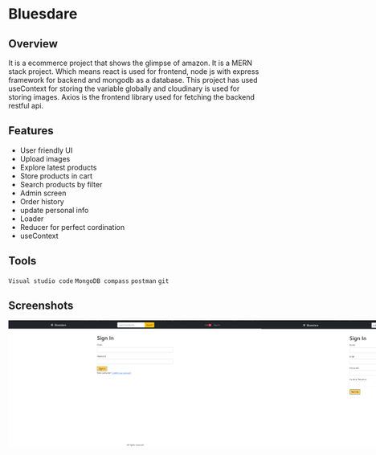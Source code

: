 # Bluesdare

## Overview

It is a ecommerce project that shows the glimpse of amazon. It is a MERN stack project. Which means react is used for frontend, node js with express framework for backend and mongodb as a database. This project has used useContext for storing the variable globally and cloudinary is used for storing images. Axios is the frontend library used for fetching the backend restful api.  

## Features

* User friendly UI
* Upload images
* Explore latest products
* Store products in cart 
* Search products by filter
* Admin screen
* Order history
* update personal info
* Loader
* Reducer for perfect cordination
* useContext


## Tools

`Visual studio code`
`MongoDB compass`
`postman`
`git`

## Screenshots
<div style="display:flex;">
<img src="https://github.com/theroughcoder/bluesdare/blob/main/screenshots/bluesdare%20signin.png"  />
<img src="https://github.com/theroughcoder/bluesdare/blob/main/screenshots/bluesdare%20signup.png" />
<img src="https://github.com/theroughcoder/bluesdare/blob/main/screenshots/bluesdare%20home%20screen.png"  />
<img src="https://github.com/theroughcoder/bluesdare/blob/main/screenshots/bluesdare%20home%20screen%20with%20category.png" />
<img src="https://github.com/theroughcoder/bluesdare/blob/main/screenshots/bluesdare%20shopping%20cart.png"  />
<img src="https://github.com/theroughcoder/bluesdare/blob/main/screenshots/bluesdare%20search%20screen%20.png" />
<img src="https://github.com/theroughcoder/bluesdare/blob/main/screenshots/bluesdare%20shipping%20address.png"  />
<img src="https://github.com/theroughcoder/bluesdare/blob/main/screenshots/bluesdare%20place%20order%20screen.png />
<img src="https://github.com/theroughcoder/bluesdare/blob/main/screenshots/bluesdare%20order%20list.png"  />
<img src="https://github.com/theroughcoder/bluesdare/blob/main/screenshots/bluesdare%20place%20order%20screen.png"/>
<img src="https://github.com/theroughcoder/bluesdare/blob/main/screenshots/bluesdare%20order%20list.png"  />



</div>

![]()
